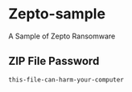 # Zepto-sample
A Sample of Zepto Ransomware

## ZIP File Password
`this-file-can-harm-your-computer`
